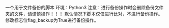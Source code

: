 一个用于文件备份的脚本
环境：Python3
注意：进行备份操作时会删除备份文件夹的文件，请谨慎操作！！！
默认情况下脚本仅仅进行比对，不进行备份操作。修改标志位flag_backup为True进行备份操作。
